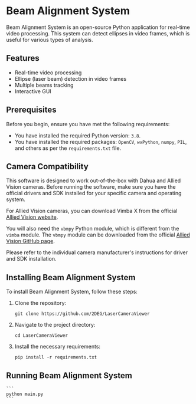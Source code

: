 # Beam Alignment System

Beam Alignment System is an open-source Python application for real-time video processing. This system can detect ellipses in video frames, which is useful for various types of analysis. 

## Features

- Real-time video processing
- Ellipse (laser beam) detection in video frames
- Multiple beams tracking 
- Interactive GUI

## Prerequisites

Before you begin, ensure you have met the following requirements:

- You have installed the required Python version: `3.8`.
- You have installed the required packages: `OpenCV`, `wxPython`, `numpy`, `PIL`, and others as per the `requirements.txt` file.

## Camera Compatibility

This software is designed to work out-of-the-box with Dahua and Allied Vision cameras. Before running the software, make sure you have the official drivers and SDK installed for your specific camera and operating system.

For Allied Vision cameras, you can download Vimba X from the official [Allied Vision website](https://www.alliedvision.com/en/products/software/vimba-x-sdk/).

You will also need the `vbmpy` Python module, which is different from the `vimba` module. The `vbmpy` module can be downloaded from the official [Allied Vision GitHub page](https://github.com/alliedvision/VmbPy). 

Please refer to the individual camera manufacturer's instructions for driver and SDK installation.

## Installing Beam Alignment System

To install Beam Alignment System, follow these steps:

1. Clone the repository:

    ```
    git clone https://github.com/2DEG/LaserCameraViewer
    ```

2. Navigate to the project directory:

    ```
    cd LaserCameraViewer
    ```

3. Install the necessary requirements:

    ```
    pip install -r requirements.txt
    ```

## Running Beam Alignment System

    ```
    python main.py
    ```

